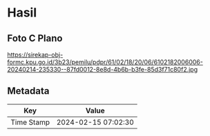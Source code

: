 # Hasil

## Foto C Plano

https://sirekap-obj-formc.kpu.go.id/3b23/pemilu/pdpr/61/02/18/20/06/6102182006006-20240214-235330--87fd0012-8e8d-4b6b-b3fe-85d3f71c80f2.jpg


## Metadata

| Key        | Value               |
| ---------- | ------------------- |
| Time Stamp | 2024-02-15 07:02:30 |



